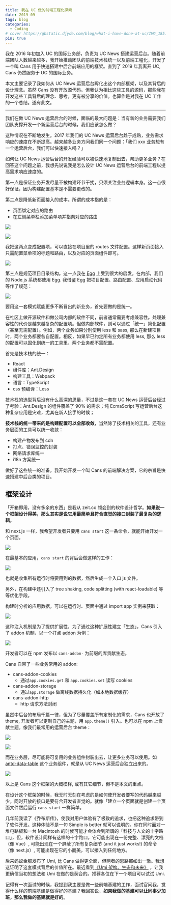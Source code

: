 ```yaml
---
title: 我在 UC 做的前端工程化探索
date: 2019-09
tags: blog
categories:
  - Coding
# cover https://gbstatic.djyde.com/blog/what-i-have-done-at-uc/IMG_185.jpg?x-oss-process=style/cover
pin: true
---
```


我在 2016 年初加入 UC 的国际业务部，负责为 UC News 搭建运营后台。随着前端团队人数越来越多，我开始推动团队的前端技术栈统一以及前端工程化，开发了一个叫 Cans 用于快速搭建中后台前端应用的框架。直到了 2019 年我离开 UC, Cans 仍然服务于 UC 的国际业务。

本文主要记录了我如何从 UC News 运营后台孵化出这个内部框架，以及其背后的设计理念。虽然 Cans 没有开放源代码。但我认为相比这些工具的源码，那些我在开发这些工具背后的理念、思考，更有被分享的价值。也算作是对我在 UC 工作的一个总结。遂有此文。

---

我们在做 UC News 运营后台的时候，面临的最大问题是：当有新的业务需要我们团队支撑开发一个新运营后台的时候，我们应该怎么做？

这种情况在不断地发生。2017 年我们的 UC News 运营后台趋于成熟，业务需求响应的速度在不断提高。越来越多业务方问我们同一个问题：「我们 xxx 业务想有一个运营后台，我们可以快速接入吗？」

如何让 UC News 运营后台的开发经验可以被快速地复制出去，帮助更多业务？在回答这个问题之前，我想先说说我是怎么设计 UC News 运营后台的前端工程以提高需求响应速度的。

第一点是保证业务开发尽量不被构建环节干扰，只须关注业务逻辑本身。这一点很好保证，因为构建配置基本是不需要更改的。

第二点是降低新页面接入的成本。所谓的成本指的是：

- 页面绑定对应的路由
- 在左侧菜单栏添加菜单项并指向对应的路由

![](https://gbstatic.djyde.com/blog/what-i-have-done-at-uc/IMG_185.JPG?x-oss-process=style/80)

![](https://gbstatic.djyde.com/blog/what-i-have-done-at-uc/IMG_186.JPG?x-oss-process=style/80)

我把这两点变成配置项，可以直接在项目里的 routes 文件配置。这样新页面接入只需配置菜单项的标题和路由，以及对应的页面组件即可。

![](https://gbstatic.djyde.com/blog/what-i-have-done-at-uc/IMG_E5C7A707793A-1.jpeg?x-oss-process=style/80)

第三点是规范项目目录结构。这一点我在 [Egg](https://eggjs.org) 上受到很大的启发。在内部，我们的 Node.js 系统都使用 Egg. 我借鉴 Egg 把项目配置、路由配置、应用启动代码等作了规范：

![](https://gbstatic.djyde.com/blog/what-i-have-done-at-uc/IMG_15A76FD02171-1.jpeg?x-oss-process=style/80)

要用这一套模式赋能更多不断冒出的新业务，首先要做的是统一。

在社区上做开源软件和做公司内部的软件不同，前者通常需要考虑兼容性。处理兼容性的代价是越来越复杂的配置项。但做内部软件，则可以通过「统一」简化配置（甚至无需配置）。例如，两个业务如果分别使用 less 和 sass, 那么在新建项目时，两个业务都要各自配置。相反，如果早已约定所有业务都使用 less, 那么 less 的配置可以固化到统一的工具里，两个业务都不需配置。

首先是技术栈的统一：

- React
- 组件库：Ant.Design
- 构建工具：Webpack
- 语言：TypeScript
- css 预编译：Less

技术栈的选型背后没有什么高深的思量，不过是这一套在 UC News 运营后台经过了考验：Ant.Design 的组件覆盖了 90% 的需求；纯 EcmaScript 写运营后台这种复杂应用是灾难，尤其在新人接手的时候；

**技术栈的统一带来的是构建配置可以全部收敛**，当然除了技术相关的工具，还有业务层面的工具可以统一收敛：

- 构建产物发布到 cdn
- 打点、错误监控的封装
- 网络请求库统一
- i18n 方案统一

做好了这些统一的准备，我开始开发一个叫 Cans 的前端解决方案，它的宗旨是快速搭建中后台类的项目。

## 框架设计
「开箱即用，没有多余的东西」是我从 zeit.co 领会到的软件设计哲学。**如果说一个框架设计得美，那么其实是说它用最简单且符合直觉的接口封装了最复杂的逻辑**。

和 next.js 一样，我希望开发者只要用 `cans start` 这一条命令，就能开始开发一个页面。

![](https://gbstatic.djyde.com/blog/what-i-have-done-at-uc/IMG_5861AF8C8CB1-1.jpeg?x-oss-process=style/80)

在最基本的应用，`cans start` 的背后会做这样的工作：

![](https://gbstatic.djyde.com/blog/what-i-have-done-at-uc/IMG_366CDF4D0EEB-1.jpeg?x-oss-process=style/80)

也就是收集所有运行时将要用到的数据，然后生成一个入口 js 文件。

另外，在构建中还引入了 tree shaking, code splitting (with react-loadable) 等等优化手段。

构建时分析的应用数据，可以在运行时、页面中通过 import app 实例来获取：

![](https://gbstatic.djyde.com/blog/what-i-have-done-at-uc/IMG_4F51DBF1C4FE-1.jpeg?x-oss-process=style/80)

这种注入机制是为了提供扩展性，为了通过这种扩展性建立「生态」，Cans 引入了 addon 机制，以一个打点 addon 为例：

![](https://gbstatic.djyde.com/blog/what-i-have-done-at-uc/IMG_F7A689CCF2ED-1.jpeg?x-oss-process=style/80)

开发者可以在 npm 发布以 `cans-addon-` 为前缀的库贡献生态。

Cans 自带了一些业务常用的 addon:

- cans-addon-cookies
	- 通过`app.cookies.get` 和 `app.cookies.set` 读写 cookies
- cans-addon-storage
	- 通过`app.storage` 做离线数据持久化（如本地数据缓存）
- cans-addon-http
	- http 请求方法封闭

虽然中后台的布局千篇一律，但为了尽量覆盖所有定制化的需求，Cans 也开放了 theme, 开发者可以定制自己的主题，用 `app.theme()` 引入。也可以在 npm 上贡献主题。像我们最常用的运营后台 theme：

![](https://gbstatic.djyde.com/blog/what-i-have-done-at-uc/0653a32a-c51b-4a14-9bb3-a3298c151d87.png?x-oss-process=style/80)

![](https://gbstatic.djyde.com/blog/what-i-have-done-at-uc/IMG_44DD0DC7FA9F-1.jpeg?x-oss-process=style/80)

而在业务层，尽可能将可复用的业务组件封装出去，让更多业务可以使用。如 [antd-data-table](https://github.com/NewbeeFE/antd-data-table) 这个业务组件，就是从 UC News 运营后台独立出来的。

![](https://gbstatic.djyde.com/blog/what-i-have-done-at-uc/IMG_3BCAB3A24856-1.jpeg?x-oss-process=style/80)

以上是 Cans 这个框架的大概模样, 或有其它细节，但不是本文的重点。

在设计这个框架的时候，我无时无刻在考虑的是如何使开发者要写的代码越来越少，同时开放的接口是要符合开发者直觉的。就像「建立一个页面就是创建一个页面文件然后运行 `cans start` 一样简单。

几年前我读了《乔布斯传》，使我对用户体验有了极致的追求，也把这种追求带到了软件开发。这种体验不是一句 Simple is better 就可以说明的。你在同时面对一堆电路板和一台 Macintosh 的时候可能才会体会到所谓的「科技与人文的十字路口」，但，软件设计同样有这样的十字路口，它可能出现在一份完整、漂亮的文档（像 Vue）, 可能出现在一个屏蔽了所有复杂细节 (and it just works!) 的命令（像 next.js）, 可能出现在它的小而美，可以接入到任何地方。

后来蚂蚁金服发布了 Umi, 比 Cans 做得更全面，但两者的思路都如出一辙。我想这证明了这套模式背后的价值所在。最近看到[《Umi 架构、生态和未来》](https://www.yuque.com/preview/yuque/0/2019/pdf/84184/1569318486837-37eeba0d-ebc1-452a-9f6a-a6a02cd27726.pdf) ，让我更确信当初的想法和 Umi 在做的是契合的。推荐各位在下一个项目可以试试 Umi.

记得有一次面试的时候，我提到我主要是做一些前端基建的工作，面试官问我，觉得什么样的前端基建是做得好的基建？我回答说，**如果我做的基建可以让同事少加班，那么我做的基建就是好的**。
